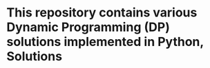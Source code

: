 # This repository contains various Dynamic Programming (DP) solutions implemented in Python, Solutions
